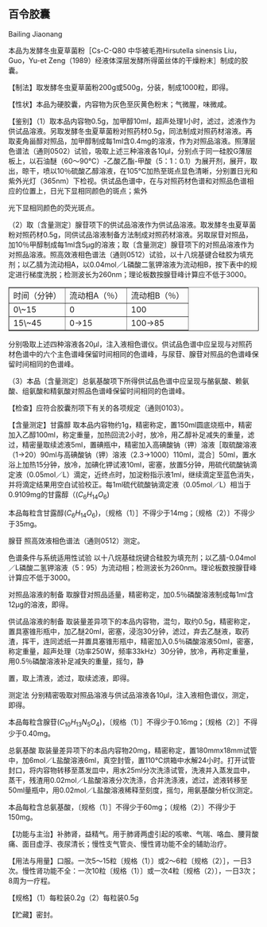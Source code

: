 ## 百令胶囊

Bailing Jiaonang

本品为发酵冬虫夏草菌粉［Cs-C-Q80 中华被毛孢Hirsutella sinensis Liu，Guo，Yu-et Zeng（1989）经液体深层发酵所得菌丝体的干燥粉末］制成的胶囊。

【制法】取发酵冬虫夏草菌粉200g或500g，分装，制成1000粒，即得。

【性状】本品为硬胶囊，内容物为灰色至灰黄色粉末；气微腥，味微咸。

【鉴别】（1）取本品内容物0.5g，加甲醇10ml，超声处理1小时，滤过，滤液作为供试品溶液。另取发酵冬虫夏草菌粉对照药材0.5g，同法制成对照药材溶液。再取麦角甾醇对照品，加甲醇制成每1ml含0.4mg的溶液，作为对照品溶液。照薄层色谱法（通则0502）试验，吸取上述三种溶液各10μl，分别点于同一硅胶G薄层板上，以石油醚（60～90℃）-乙酸乙酯-甲酸（5：1：0.1）为展开剂，展开，取出，晾干，喷以10％硫酸乙醇溶液，在105℃加热至斑点显色清晰，分别置日光和紫外光灯（365nm）下检视。供试品色谱中，在与对照药材色谱和对照品色谱相应的位置上，日光下显相同颜色的斑点；紫外

光下显相同颜色的荧光斑点。

（2）取〔含量测定〕腺苷项下的供试品溶液作为供试品溶液。取发酵冬虫夏草菌粉对照药材0.5g，同供试品溶液制备方法制成对照药材溶液。另取尿苷对照品，加10％甲醇制成每1ml含5μg的溶液；取〔含量测定〕腺苷项下的对照品溶液作为对照品溶液。照高效液相色谱法（通则0512）试验，以十八烷基键合硅胶为填充剂；以乙腈为流动相A，以0.04mol／L磷酸二氢钾溶液为流动相B，按下表中的规定进行梯度洗脱；检测波长为260nm；理论板数按腺苷峰计算应不低于3000。

<table border="1" ><tr>
<td colspan="1" rowspan="1">时间（分钟）</td>
<td colspan="1" rowspan="1">流动相A（％）</td>
<td colspan="1" rowspan="1">流动相B（％）</td>
</tr><tr>
<td colspan="1" rowspan="1">0\~15</td>
<td colspan="1" rowspan="1">0 </td>
<td colspan="1" rowspan="1">100 </td>
</tr><tr>
<td colspan="1" rowspan="1">15\~45</td>
<td colspan="1" rowspan="1">0→15</td>
<td colspan="1" rowspan="1">100→85</td>
</tr></table>

分别吸取上述四种溶液各20μl，注入液相色谱仪。供试品色谱中应呈现与对照药材色谱中的六个主色谱峰保留时间相同的色谱峰，与尿苷、腺苷对照品的色谱峰保留时间相同的色谱峰。

（3）本品〔含量测定〕总氨基酸项下所得供试品色谱中应呈现与酪氨酸、赖氨酸、组氨酸和精氨酸对照品色谱峰保留时间相同的色谱峰。

【检查】应符合胶囊剂项下有关的各项规定（通则0103）。

【含量测定】甘露醇 取本品内容物约1g，精密称定，置150ml圆底烧瓶中，精密加入乙醇100ml，称定重量，加热回流2小时，放冷，用乙醇补足减失的重量，滤过，精密量取续滤液5ml，置碘瓶中，精密加入高碘酸钠（钾）溶液［取硫酸溶液（1→20）90ml与高碘酸钠（钾）溶液（2.3→1000）110ml，混合］50ml，置水浴上加热15分钟，放冷，加碘化钾试液10ml，密塞，放置5分钟，用硫代硫酸钠滴定液（0.05mol／L）滴定，近终点时，加淀粉指示液1ml，继续滴定至蓝色消失，并将滴定结果用空白试验校正。每1ml硫代硫酸钠滴定液（0.05mol／L）相当于0.9109mg的甘露醇（$( C _ { 6 } H _ { 1 4 } O _ { 6 } )$

本品每粒含甘露醇$( C _ { 6 } H _ { 1 4 } O _ { 6 } )$，〔规格（1）］不得少于14mg；〔规格（2）〕不得少于35mg。

腺苷 照高效液相色谱法（通则0512）测定。

色谱条件与系统适用性试验 以十八烷基硅烷键合硅胶为填充剂；以乙腈-0.04mol／L磷酸二氢钾溶液（5：95）为流动相；检测波长为260nm。理论板数按腺苷峰计算应不低于3000。

对照品溶液的制备 取腺苷对照品适量，精密称定，加0.5％磷酸溶液制成每1ml含12μg的溶液，即得。

供试品溶液的制备 取装量差异项下的本品内容物，混匀，取约0.5g，精密称定，置具塞锥形瓶中，加乙醚20ml，密塞，浸泡30分钟，滤过，弃去乙醚液，取药渣，挥干，连同滤纸一并置具塞锥形瓶中，精密加入0.5％磷酸溶液50ml，密塞，称定重量，超声处理（功率250W，频率33kHz）30分钟，放冷，再称定重量，用0.5％磷酸溶液补足减失的重量，摇匀，静

置，取上清液，滤过，取续滤液，即得。

测定法 分别精密吸取对照品溶液与供试品溶液各10μl，注入液相色谱仪，测定，即得。

本品每粒含腺苷$( C _ { 1 0 } H _ { 1 3 } N _ { 5 } O _ { 4 } )$，〔规格（1）］不得少于0.16mg；〔规格（2）］不得少于0.40mg。

总氨基酸 取装量差异项下的本品内容物20mg，精密称定，置180mmx18mm试管中，加6mol／L盐酸溶液6ml，真空封管，置110℃烘箱中水解24小时。打开试管封口，将内容物转移至蒸发皿中，用水25ml分次洗涤试管，洗液并入蒸发皿中，蒸干，残渣用0.02mol／L盐酸溶液分次洗涤，合并洗涤液，滤过，滤液转移至50ml量瓶中，用0.02mol／L盐酸溶液稀释至刻度，摇匀，用氨基酸分析仪测定。

本品每粒含总氨基酸，〔规格（1）］不得少于60mg；（规格（2）〕不得少于150mg。

【功能与主治】补肺肾，益精气。用于肺肾两虚引起的咳嗽、气喘、咯血、腰背酸痛、面目虚浮、夜尿清长；慢性支气管炎、慢性肾功能不全的辅助治疗。

【用法与用量】口服。一次5～15粒〔规格（1）〕或2～6粒〔规格（2）］，一日3次。慢性肾功能不全：一次10粒〔规格（1）〕或一次4粒〔规格（2）〕，一日3次；8周为一疗程。

【规格】（1）每粒装0.2g（2）每粒装0.5g

【贮藏】密封。